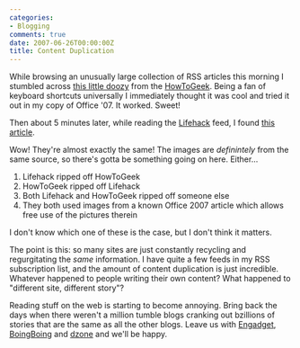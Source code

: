 ```yaml
---
categories:
- Blogging
comments: true
date: 2007-06-26T00:00:00Z
title: Content Duplication
---
```


While browsing an unusually large collection of RSS articles this morning I stumbled across <a href="http://www.howtogeek.com/howto/microsoft-office/keyboard-ninja-insert-tables-in-word-2007/" title="Keyboard Ninja: Insert Tables in Word 2007 :: the How-To Geek">this little doozy</a> from the <a href="http://www.howtogeek.com/" title="HowToGeek">HowToGeek</a>. Being a fan of keyboard shortcuts universally I immediately thought it was cool and tried it out in my copy of Office '07. It worked. Sweet!<!--more-->

Then about 5 minutes later, while reading the <a href="http://www.lifehack.org/" title="Lifehack">Lifehack</a> feed, I found <a href="http://www.lifehack.org/articles/technology/insert-tables-in-word-2007-without-the-mouse.html" title="Insert Tables in Word 2007 Without the Mouse">this article</a>.

Wow! They're almost exactly the same! The images are <em>definintely</em> from the same source, so there's gotta be something going on here. Either...<ol><li>Lifehack ripped off HowToGeek</li><li>HowToGeek ripped off Lifehack</li><li>Both Lifehack and HowToGeek ripped off someone else</li><li>They both used images from a known Office 2007 article which allows free use of the pictures therein</li></ol>I don't know which one of these is the case, but I don't think it matters.

The point is this: so many sites are just constantly recycling and regurgitating the <em>same</em> information. I have quite a few feeds in my RSS subscription list, and the amount of content duplication is just incredible. Whatever happened to people writing their own content? What happened to "different site, different story"?

Reading stuff on the web is starting to become annoying. Bring back the days when there weren't a million tumble blogs cranking out bzillions of stories that are the same as all the other blogs. Leave us with <a href="http://www.engadget.com/" title="Engadget">Engadget</a>, <a href="http://www.boingboing.net/" title="BoingBoing">BoingBoing</a> and <a href="http://www.dzone.com/" title="dzone">dzone</a> and we'll be happy.
